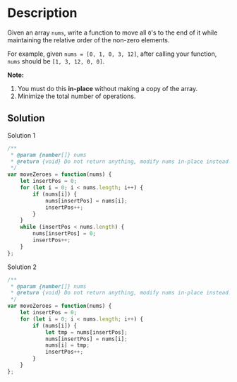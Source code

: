 # Description

Given an array `nums`, write a function to move all `0`'s to the end of it while maintaining the relative order of the non-zero elements.

For example, given `nums = [0, 1, 0, 3, 12]`, after calling your function, `nums` should be `[1, 3, 12, 0, 0]`.

**Note:**
1. You must do this **in-place** without making a copy of the array.
2. Minimize the total number of operations.

## Solution
Solution 1
```javascript
/**
 * @param {number[]} nums
 * @return {void} Do not return anything, modify nums in-place instead.
 */
var moveZeroes = function(nums) {
    let insertPos = 0;
    for (let i = 0; i < nums.length; i++) {
        if (nums[i]) {
            nums[insertPos] = nums[i];
            insertPos++;
        }
    }
    while (insertPos < nums.length) {
        nums[insertPos] = 0;
        insertPos++;
    }
};
```
Solution 2
```javascript
/**
 * @param {number[]} nums
 * @return {void} Do not return anything, modify nums in-place instead.
 */
var moveZeroes = function(nums) {
    let insertPos = 0;
    for (let i = 0; i < nums.length; i++) {
        if (nums[i]) {
            let tmp = nums[insertPos];
            nums[insertPos] = nums[i];
            nums[i] = tmp;
            insertPos++;
        }
    }
};
```